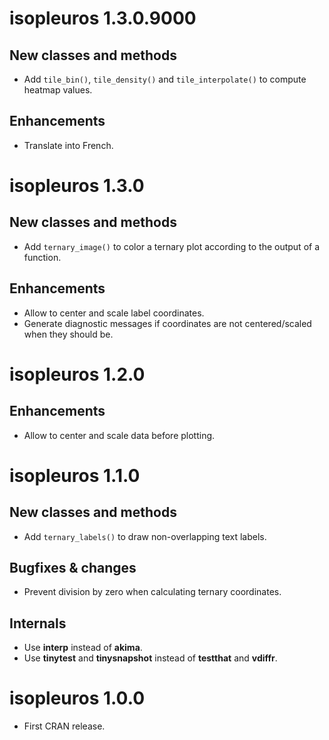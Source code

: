 # isopleuros 1.3.0.9000
## New classes and methods
* Add `tile_bin()`, `tile_density()` and `tile_interpolate()` to compute heatmap values.

## Enhancements
* Translate into French.

# isopleuros 1.3.0
## New classes and methods
* Add `ternary_image()` to color a ternary plot according to the output of a function.

## Enhancements
* Allow to center and scale label coordinates.
* Generate diagnostic messages if coordinates are not centered/scaled when they should be.

# isopleuros 1.2.0
## Enhancements
* Allow to center and scale data before plotting.

# isopleuros 1.1.0
## New classes and methods
* Add `ternary_labels()` to draw non-overlapping text labels.

## Bugfixes & changes
* Prevent division by zero when calculating ternary coordinates.

## Internals
* Use **interp** instead of **akima**.
* Use **tinytest** and **tinysnapshot** instead of **testthat** and **vdiffr**.

# isopleuros 1.0.0

* First CRAN release.
